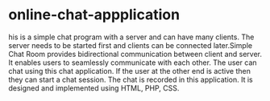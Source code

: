 # online-chat-appplication
his is a simple chat program with a server and can have many clients. The server needs to be started first and clients can be connected later.Simple Chat Room provides bidirectional communication between client and server. It enables users to seamlessly communicate with each other. The user can chat using this chat application. If the user at the other end is active then they can start a chat session. The chat is recorded in this application. It is designed and implemented using HTML, PHP, CSS.
